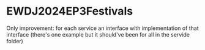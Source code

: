 # EWDJ2024EP3Festivals

Only improvement: for each service an interface with implementation of that interface (there's one example but it should've been for all in the servide folder)
